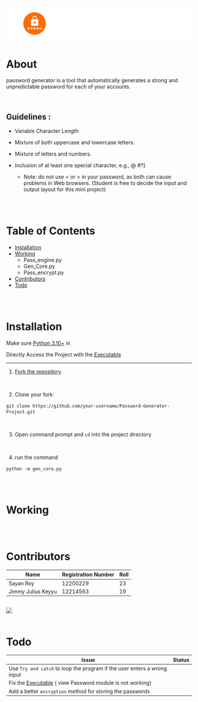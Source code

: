 <br>
<br>

<div align ="center"><img src="assessts\passowrd.png" > </a></div>

# About

password generator is a tool that automatically generates a strong and unpredictable password for each of your accounts.

<br>

## Guidelines :

-  Variable Character Length

- Mixture of both uppercase and lowercase letters.

- Mixture of letters and numbers. 

- Inclusion of at least one special character, e.g., @ #?]
    - Note: do not use < or > in your password, as both can cause       problems in Web browsers.
    (Student is free to decide the input and output layout for this mini project)


<br>
<br>

# Table of Contents

- [Installation](#Installation)
- [Working](#Working)
    - Pass_engine.py
    - Gen_Core.py
    - Pass_encrypt.py   
- [Contributors](#Contributors)
- [Todo](#Todo)

<br>
<br>

# Installation

Make sure [Python 3.10+](https://www.python.org) in 

Directly Access the Project with the [Executable](Executable\gen_core.exe)

<hr>

1. [Fork the repository](https://github.com/D3FaltXD/Password-Generator-Project/fork)

<br>

2. Clone your fork:
``` 
git clone https://github.com/your-username/Password-Generator-Project.git 
```
<br>

3. Open command prompt and ``cd`` into the project directory

<br>

4. run the command
```
python -m gen_core.py
```
<br>
<br>

# Working

<br>
<br>

# Contributors

| Name | Registration Number | Roll|
| --- | --- | --- |
| Sayan Roy | 12200229 | 23 |
|Jimmy Julius Keyyu | 12214563 | 19 | 

<br>

<a href = "https://github.com/D3FaltXD/Password-Generator-Project/graphs/contributorss">
   <img src = "https://contrib.rocks/image?repo=D3FaltXD/Password-Generator-Project"/>
</a>

<br>
<br>

# Todo

| Issue | Status |
| --- | --- |
| Use `Try and catch` to loop the program if the user enters a wrong input | |
| Fix the [Executable](Executable\gen_core.exe) ( view Password module is not working) | |
| Add a better `encryption` method for storing the passwords | |



